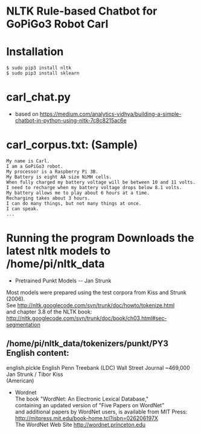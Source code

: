 # NLTK Rule-based Chatbot for GoPiGo3 Robot Carl


# Installation  
```
$ sudo pip3 install nltk  
$ sudo pip3 install sklearn  
```

# carl_chat.py
 - based on https://medium.com/analytics-vidhya/building-a-simple-chatbot-in-python-using-nltk-7c8c8215ac6e  

# carl_corpus.txt: (Sample)
```  
My name is Carl.  
I am a GoPiGo3 robot.  
My processor is a Raspberry Pi 3B.  
My Battery is eight AA size NiMH cells.  
When fully charged my battery voltage will be between 10 and 11 volts.  
I need to recharge when my battery voltage drops below 8.1 volts.  
My battery allows me to play about 6 hours at a time.  
Recharging takes about 3 hours.  
I can do many things, but not many things at once.  
I can speak.  
...  

```

# Running the program Downloads the latest nltk models to /home/pi/nltk_data

- Pretrained Punkt Models -- Jan Strunk 

Most models were prepared using the test corpora from Kiss and Strunk (2006).  
See http://nltk.googlecode.com/svn/trunk/doc/howto/tokenize.html  
and chapter 3.8 of the NLTK book:  
http://nltk.googlecode.com/svn/trunk/doc/book/ch03.html#sec-segmentation  

/home/pi/nltk_data/tokenizers/punkt/PY3 English content:  
---------------------------------------------------------------------------------------------------------------  
english.pickle	English	Penn Treebank (LDC)	Wall Street Journal	~469,000	Jan Strunk / Tibor Kiss  
               (American)  

- Wordnet  
  The book "WordNet: An Electronic Lexical Database,"  
  containing an updated version of "Five Papers on WordNet"  
  and additional papers by WordNet users, is available from MIT Press:  
  http://mitpress.mit.edu/book-home.tcl?isbn=026206197X  
  The WordNet Web Site  http://wordnet.princeton.edu

